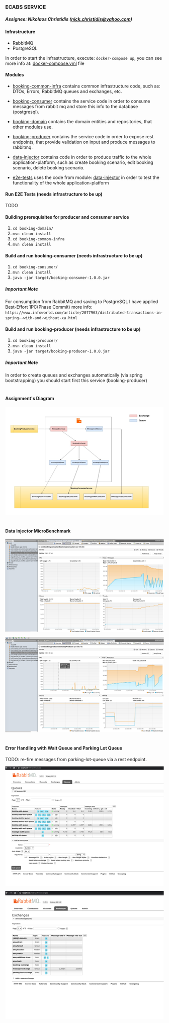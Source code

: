 

### ECABS SERVICE

##### Assignee: Nikolaos Christidis (nick.christidis@yahoo.com)


#### Infrastructure

* RabbitMQ
* PostgreSQL

In order to start the infrastructure, execute: `docker-compose up`, you can see more info
at: [docker-compose.yml](docker-compose.yml) file


#### Modules

* [booking-common-infra](booking-common-infra) contains common infrastructure code, 
such as: DTOs, Errors, RabbitMQ queues and exchanges, etc.


* [booking-consumer](booking-consumer) contains the service code in order to consume messages from
rabbit mq and store this info to the database (postgresql).


* [booking-domain](booking-domain) contains the domain entities and repositories, that other modules use.


* [booking-producer](booking-producer) contains the service code in order to expose rest endpoints, that provide validation
on input and produce messages to rabbitmq.


* [data-injector](data-injector) contains code in order to produce traffic to the whole application-platform,
such as create booking scenario, edit booking scenario, delete booking scenario.


* [e2e-tests](e2e-tests) uses the code from module: [data-injector](data-injector) in order to test the functionality
of the whole application-platform



#### Run E2E Tests (needs infrastructure to be up)
TODO


#### Building prerequisites for producer and consumer service
1) `cd booking-domain/`
2) `mvn clean install`
3) `cd booking-common-infra`
4) `mvn clean install`


#### Build and run booking-consumer (needs infrastructure to be up)
1) `cd booking-consumer/`
2) `mvn clean install`
3) `java -jar target/booking-consumer-1.0.0.jar`

##### Important Note
For consumption from RabbitMQ and saving to PostgreSQL I have applied Best-Effort 1PC(Phase Commit)
more info: `https://www.infoworld.com/article/2077963/distributed-transactions-in-spring--with-and-without-xa.html`


#### Build and run booking-producer (needs infrastructure to be up)
1) `cd booking-producer/`
2) `mvn clean install`
3) `java -jar target/booking-producer-1.0.0.jar`

##### Important Note
In order to create queues and exchanges automatically (via spring bootstrapping) you should start first this
service (booking-producer)


#

#### Assignment's Diagram
![](diagram.png)


#


#### Data Injector MicroBenchmark

![](consumer.png)

![](producer.png)

#

#### Error Handling with Wait Queue and Parking Lot Queue

TODO: re-fire messages from parking-lot-queue via a rest endpoint.

![](queue1.png)


![](queue2.png)
